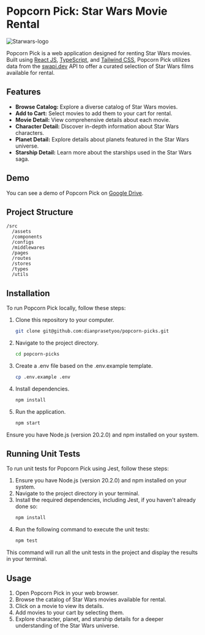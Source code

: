 # Popcorn Pick: Star Wars Movie Rental

![Starwars-logo](https://github.com/dianprasetyoo/popcorn-picks/assets/55281092/a54228f6-7920-4d4d-8cd2-611da811b0c8)

Popcorn Pick is a web application designed for renting Star Wars movies. Built using [React JS](https://github.com/facebook/create-react-app), [TypeScript](https://www.typescriptlang.org/), and [Tailwind CSS](https://tailwindcss.com/), Popcorn Pick utilizes data from the [swapi.dev](https://swapi.dev/) API to offer a curated selection of Star Wars films available for rental.

## Features
- **Browse Catalog:** Explore a diverse catalog of Star Wars movies.
- **Add to Cart:** Select movies to add them to your cart for rental.
- **Movie Detail:** View comprehensive details about each movie.
- **Character Detail:** Discover in-depth information about Star Wars characters.
- **Planet Detail:** Explore details about planets featured in the Star Wars universe.
- **Starship Detail:** Learn more about the starships used in the Star Wars saga.

## Demo
You can see a demo of Popcorn Pick on [Google Drive](https://drive.google.com/drive/folders/1oWKsnN9qsLea3-1wmNQdiHtx_rC2HPe7?usp=sharing).

## Project Structure

```plaintext
/src
  /assets
  /components
  /configs
  /middlewares
  /pages
  /routes
  /stores
  /types
  /utils
```

## Installation
To run Popcorn Pick locally, follow these steps:
1. Clone this repository to your computer.
   ```bash
   git clone git@github.com:dianprasetyoo/popcorn-picks.git

2. Navigate to the project directory.
   ```bash
   cd popcorn-picks
   
3. Create a .env file based on the .env.example template.
   ```bash
   cp .env.example .env

4. Install dependencies.
   ```bash
   npm install
5. Run the application.
   ```bash
   npm start

Ensure you have Node.js (version 20.2.0) and npm installed on your system.

## Running Unit Tests
To run unit tests for Popcorn Pick using Jest, follow these steps:
1. Ensure you have Node.js (version 20.2.0) and npm installed on your system.
2. Navigate to the project directory in your terminal.
3. Install the required dependencies, including Jest, if you haven't already done so:
   ```bash
   npm install
4. Run the following command to execute the unit tests:
   ```bash
   npm test
This command will run all the unit tests in the project and display the results in your terminal.

## Usage
1. Open Popcorn Pick in your web browser.
2. Browse the catalog of Star Wars movies available for rental.
3. Click on a movie to view its details.
4. Add movies to your cart by selecting them.
5. Explore character, planet, and starship details for a deeper understanding of the Star Wars universe.
